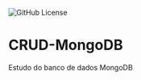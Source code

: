 ![GitHub License](https://img.shields.io/github/license/gabrielxla/CRUD-MongoDB)

# CRUD-MongoDB
Estudo do banco de dados MongoDB
